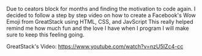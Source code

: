 Due to ceators block for months and finding the motivation to code again. I decided to follow a step by step video on how to create a Facebook's Wow Emoji from GreatStack using HTML, CSS, and JavScript
This really helped remind me how much fun and the love I have when I program I will make sure to keep this feeling going.



GreatStack's Video: https://www.youtube.com/watch?v=nzU5IZc4-cc
